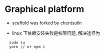 # Graphical platform

- scaffold was forked by [chentsulin](https://github.com/chentsulin/electron-react-boilerplate)

- linux 下依赖安装失败是权限问题, 解决途径为
```
  sudo su
  yarn // or npm i

```
